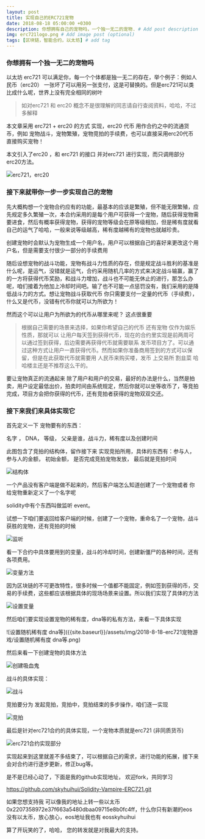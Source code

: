 ```yaml
---
layout: post
title: 实现自己的ERC721宠物
date: 2018-08-18 05:00:00 +0300
description: 你想拥有自己的宠物吗，一个独一无二的宠物. # Add post description (optional)
img: erc721logo.png # Add image post (optional)
tags: [区块链，智能合约，以太坊] # add tag
---
```

### 你想拥有一个独一无二的宠物吗

以太坊 erc721 可以满足你，每一个个体都是独一无二的存在，举个例子：例如人民币（erc20） 一张坏了可以用另一张支付，这是可替换的。但是erc721可以类比成什么呢，世界上没有完全相同的树叶

> 如对erc721 和 erc20 概念不是很理解的同志请自行查阅资料，哈哈，不过多解释

本文章采用 erc721 + erc20 的方式 实现，erc20 代币 用作合约之中的流通货币，例如 宠物战斗，宠物繁殖，宠物竞拍的手续费，也可以直接采用erc20代币直接购买宠物！

本文引入了erc20 ，和 erc721 的接口 并对erc721 进行实现，而只调用部分erc20方法。

![erc721，erc20]({{site.baseurl}}/assets/img/2018-8-18-erc721宠物游戏/erc721，erc20.png)

### 接下来就带你一步一步实现自己的宠物

先大概构想一个宠物合约应有的功能，最基本的应该是繁殖，但不能无限繁殖，应先规定多久繁殖一次，本合约采用的是每个用户可获得一个宠物，随后获得宠物需要进食，然后有概率获得宠物，获得的宠物等级会在原等级相加，但是稀有度就看自己的运气了哈哈，一般来说等级越高，稀有度越稀有的宠物也就越珍贵。

创建宠物时会默认为宠物生成一个用户名，用户可以根据自己的喜好来更改这个用户名，但是需要支付很少一部分的手续费用

随后设想宠物的战斗功能，宠物有战斗力性质的存在，但是规定战斗胜利的基准是什么呢，是运气，没错就是运气，合约采用随机几率的方式来决定战斗输赢，赢了的一方将获得代币奖励，和战斗力增加，战斗也不可能无休止的进行，那怎么办呢，咱们接着为他加上冷却时间吧。输了也不可能一点惩罚没有，我们采用的是降低战斗力的方式。想让宠物战斗获取代币 你只需要支付一定量的代币（手续费），什么又是代币，没错有代币你就可以为所欲为！

然而这个可以让用户为所欲为的代币从哪里来呢？  这点很重要

>根据自己需要的场景来选择，如果你希望自己的代币 还有宠物 仅作为娱乐性质，那就可以 让用户每天签到获得代币，现在的合约里实现是前两周可以通过签到获得，后边需要再获得代币就需要联系 发币项目方了。可以通过这种方式让用户一直获得代币。然而如果你准备商用签到的方式可以保留，但是在此获取代币就需要用 人民币来购买喽，发币 上交易所 割韭菜 哈哈楼主还是不推荐这么干的。

要让宠物真正的流通起来 除了用户和用户的交易，最好的办法是什么，当然是拍卖，用户设定最低出价，拍卖时间由系统规定，然后你就可以坐等收币了，等竞拍完成，项目方会把你获得的代币，还有竞拍者获得的宠物双双交还。

### 接下来我们来具体实现它

首先定义一下 宠物要有的东西：

名字 ， DNA， 等级， 父亲是谁，战斗力，稀有度以及创建时间 

此图包含了竞拍的结构体，留作接下来 实现竞拍所用，具体的东西有：参与人，参与人的金额， 初始金额， 是否完成竞拍宠物发放， 最后就是竞拍时间 

![结构体]({{site.baseurl}}/assets/img/2018-8-18-erc721宠物游戏/结构体.png)

一个产品没有客户端是做不起来的，然后客户端怎么知道创建了一个宠物或者 你给宠物重新定义了一个名字呢

solidity中有个东西叫做监听 event。

试想一下咱们要返回给客户端的时候，创建了一个宠物，重命名了一个宠物，战斗获胜的宠物，还有竞拍的时候

![监听]({{site.baseurl}}/assets/img/2018-8-18-erc721宠物游戏/监听.png)

看一下合约中具体要用到的变量，战斗的冷却时间，创建新僵尸的各种时间，还有各项费用。

![变量方法]({{site.baseurl}}/assets/img/2018-8-18-erc721宠物游戏/变量方法.png)

因为区块链的不可更改特性，很多时候一个值都不能固定，例如签到获得的币，交易的手续费，这些都应该根据具体的现场场景来设置。所以我们实现了具体的方法

![设置变量]({{site.baseurl}}/assets/img/2018-8-18-erc721宠物游戏/设置变量.png)

然后咱们要实现设置宠物的稀有度，dna等的私有方法，来看一下具体实现

![设置随机稀有度 dna等]({{site.baseurl}}/assets/img/2018-8-18-erc721宠物游戏/设置随机稀有度 dna等.png)

然后来看一下创建宠物的具体方法

![创建吸血鬼]({{site.baseurl}}/assets/img/2018-8-18-erc721宠物游戏/创建吸血鬼.png)

战斗的具体实现：

![战斗]({{site.baseurl}}/assets/img/2018-8-18-erc721宠物游戏/战斗.png)

竞拍要分为 发起竞拍，竞拍中，竞拍结束的多步操作，咱们逐一实现

![竞拍]({{site.baseurl}}/assets/img/2018-8-18-erc721宠物游戏/竞拍.png)

最后是针对erc721合约的具体实现，一个宠物本质就是erc721 (非同质货币)

![erc721合约实现部分]({{site.baseurl}}/assets/img/2018-8-18-erc721宠物游戏/erc721合约实现部分.png)

实现起来到这里就差不多结束了，可以根据自己的需求，进行功能的拓展，接下来会对合约进行逐步更新，修正bug等。

是不是已经心动了，下面是我的github实现地址， 欢迎fork，共同学习

https://github.com/skyhuihui/Solidity-Vampire-ERC721.git

如果您想支持我 可以像我的地址上转一些以太币 0x2207358972e37f663a5480dbaa09715e8b0fc4ff，什么你只有新潮的eos 没有以太币，放心放心，eos地址我也有 eosskyhuihui

算了开玩笑的了，哈哈， 您的转发就是对我最大的支持。
